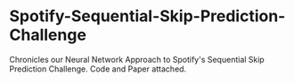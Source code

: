# Spotify-Sequential-Skip-Prediction-Challenge
Chronicles our Neural Network Approach to Spotify's Sequential Skip Prediction Challenge. Code and Paper attached.
